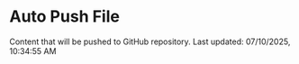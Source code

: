 # Auto Push File

Content that will be pushed to GitHub repository.
Last updated: 07/10/2025, 10:34:55 AM